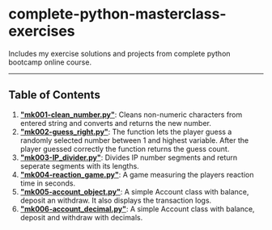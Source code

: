 # complete-python-masterclass-exercises

Includes my exercise solutions and projects from complete python bootcamp online course. 

---

## Table of Contents

1. **["mk001-clean_number.py"](https://github.com/karakose77/complete-python-masterclass-exercises/blob/master/mk001-clean_number.py)**: Cleans non-numeric characters from entered string and converts and returns the new number.
2. **["mk002-guess_right.py"](https://github.com/karakose77/complete-python-masterclass-exercises/blob/master/mk002-guess_right.py)**: The function lets the player guess a randomly selected number between 1 and highest variable. After the player guessed correctly the function returns the guess count.
3. **["mk003-IP_divider.py"](https://github.com/karakose77/complete-python-masterclass-exercises/blob/master/mk003-IP_divider.py)**: Divides IP number segments and return seperate segments with its lengths.
4. **["mk004-reaction_game.py"](https://github.com/karakose77/complete-python-masterclass-exercises/blob/master/mk004-reaction_game.py)**: A game measuring the players reaction time in seconds.
5. **["mk005-account_object.py"](https://github.com/karakose77/complete-python-masterclass-exercises/blob/master/mk005-account_object.py)**: A simple Account class with balance, deposit an withdraw. It also displays the transaction logs.
6. **["mk006-account_decimal.py"](https://github.com/karakose77/complete-python-masterclass-exercises/blob/master/mk006-account_decimal.py)**: A simple Account class with balance, deposit and withdraw with decimals.
